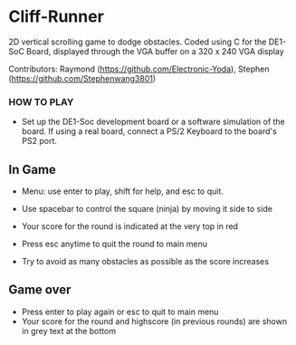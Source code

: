 # Cliff-Runner
2D vertical scrolling game to dodge obstacles. Coded using C for the DE1-SoC Board, displayed through the VGA buffer on a 320 x 240 VGA display

Contributors: Raymond (https://github.com/Electronic-Yoda), Stephen (https://github.com/Stephenwang3801)

### HOW TO PLAY

- Set up the DE1-Soc development board or a software simulation of the board.
If using a real board, connect a PS/2 Keyboard to the board's PS2 port.


## In Game

- Menu: use enter to play, shift for help, and esc to quit.

- Use spacebar to control the square (ninja) by moving it side to side
- Your score for the round is indicated at the very top in red
- Press esc anytime to quit the round to main menu
- Try to avoid as many obstacles as possible as the score increases

## Game over

- Press enter to play again or esc to quit to main menu
- Your score for the round and highscore (in previous rounds) are shown in grey text at the bottom
